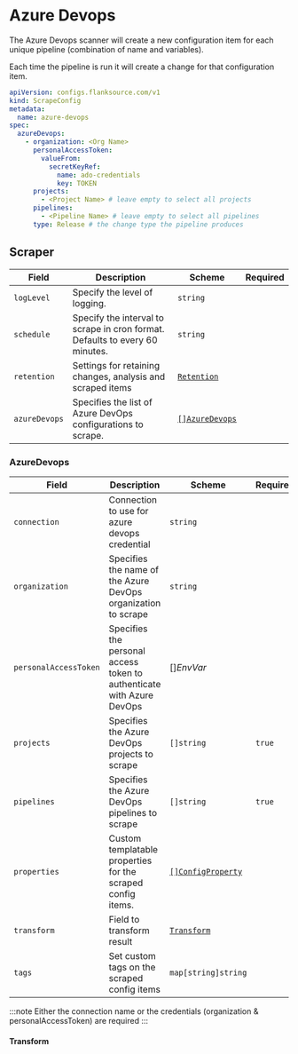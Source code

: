 # Azure Devops

The Azure Devops scanner will create a new configuration item for each unique pipeline (combination of name and variables).

Each time the pipeline is run it will create a change for that configuration item.

```yaml title="azure-devops-scraper.yaml"
apiVersion: configs.flanksource.com/v1
kind: ScrapeConfig
metadata:
  name: azure-devops
spec:
  azureDevops:
    - organization: <Org Name>
      personalAccessToken:
        valueFrom:
          secretKeyRef:
            name: ado-credentials
            key: TOKEN
      projects:
        - <Project Name> # leave empty to select all projects
      pipelines:
        - <Pipeline Name> # leave empty to select all pipelines
      type: Release # the change type the pipeline produces
```

## Scraper

| Field         | Description                                                                  | Scheme                                       | Required |
| ------------- | ---------------------------------------------------------------------------- | -------------------------------------------- | -------- |
| `logLevel`    | Specify the level of logging.                                                | `string`                                     |          |
| `schedule`    | Specify the interval to scrape in cron format. Defaults to every 60 minutes. | `string`                                     |          |
| `retention`   | Settings for retaining changes, analysis and scraped items                   | [`Retention`](/config-db/concepts/retention) |          |
| `azureDevops` | Specifies the list of Azure DevOps configurations to scrape.                 | [`[]AzureDevops`](#azuredevops-1)            |          |

### AzureDevops

| Field                 | Description                                                           | Scheme                                           | Required |
| --------------------- | --------------------------------------------------------------------- | ------------------------------------------------ | -------- |
| `connection`          | Connection to use for azure devops credential                         | `string`                                         |          |
| `organization`        | Specifies the name of the Azure DevOps organization to scrape         | `string`                                         |          |
| `personalAccessToken` | Specifies the personal access token to authenticate with Azure DevOps | <CommonLink to="secrets">[]_EnvVar_</CommonLink> |          |
| `projects`            | Specifies the Azure DevOps projects to scrape                         | `[]string`                                       | `true`   |
| `pipelines`           | Specifies the Azure DevOps pipelines to scrape                        | `[]string`                                       | `true`   |
| `properties`          | Custom templatable properties for the scraped config items.           | [`[]ConfigProperty`](../../reference/property)   |          |
| `transform`           | Field to transform result                                             | [`Transform`](#transform)                        |          |
| `tags`                | Set custom tags on the scraped config items                           | `map[string]string`                              |          |

:::note
Either the connection name or the credentials (organization & personalAccessToken) are required
:::

#### Transform

<ConfigTransform></ConfigTransform>
